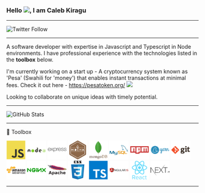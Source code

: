 ### Hello <img src="https://raw.githubusercontent.com/MartinHeinz/MartinHeinz/master/wave.gif" width="30px"/>, I am Caleb Kiragu

---

![Twitter Follow](https://img.shields.io/twitter/follow/mmiikiragu?label=Follow%20%40mmiikiragu&style=social)

---

A software developer with expertise in Javascript and Typescript in Node environments. I have professional experience with the technologies listed in the **toolbox** below.

I'm currently working on a start up - A cryptocurrency system known as 'Pesa' (Swahili for 'money') that enables instant transactions at minimal fees. Check it out here - https://pesatoken.org/ <img src="https://pesa-images.s3.amazonaws.com/pesa-images/512trans.png" height="17px">

Looking to collaborate on unique ideas with timely potential. 

---

![GitHub Stats](https://github-readme-stats.vercel.app/api?username=CalebKiragu&show_icons=true)

---

🧰 Toolbox

<img alt="JS logo" src="https://github.com/devicons/devicon/blob/master/icons/javascript/javascript-original.svg" width="50" height="50" /> <img alt="Node logo" src="https://github.com/devicons/devicon/blob/master/icons/nodejs/nodejs-original-wordmark.svg" width="50" height="50" /> <img alt="Express logo" src="https://github.com/devicons/devicon/blob/master/icons/express/express-original-wordmark.svg" width="50" height="50" /> <img alt="Mocha logo" src="https://github.com/devicons/devicon/blob/master/icons/mocha/mocha-plain.svg" width="50" height="50" /> <img alt="MongoDB logo" src="https://github.com/devicons/devicon/blob/master/icons/mongodb/mongodb-original-wordmark.svg" width="50" height="50" /> <img alt="MySQL logo" src="https://github.com/devicons/devicon/blob/master/icons/mysql/mysql-original-wordmark.svg" width="50" height="50" /> <img alt="NPM logo" src="https://github.com/devicons/devicon/blob/master/icons/npm/npm-original-wordmark.svg" width="50" height="50" /> <img alt="Yarn logo" src="https://github.com/devicons/devicon/blob/master/icons/yarn/yarn-original-wordmark.svg" width="50" height="50" /> <img alt="Git logo" src="https://github.com/devicons/devicon/blob/master/icons/git/git-original-wordmark.svg" width="50" height="50" /> <img alt="AWS logo" src="https://github.com/devicons/devicon/blob/master/icons/amazonwebservices/amazonwebservices-original-wordmark.svg" width="50" height="50" /> <img alt="Nginx logo" src="https://github.com/devicons/devicon/blob/master/icons/nginx/nginx-original.svg" width="50" height="50" /> <img alt="Apache logo" src="https://github.com/devicons/devicon/blob/master/icons/apache/apache-original-wordmark.svg" width="50" height="50" /> <img alt="CSS logo" src="https://github.com/devicons/devicon/blob/master/icons/css3/css3-original-wordmark.svg" width="50" height="50" /> <img alt="TS logo" src="https://github.com/devicons/devicon/blob/master/icons/typescript/typescript-original.svg" width="50" height="50" /> <img alt="Angular logo" src="https://github.com/devicons/devicon/blob/master/icons/angularjs/angularjs-original-wordmark.svg" width="50" height="50" /> <img alt="React logo" src="https://github.com/devicons/devicon/blob/master/icons/react/react-original-wordmark.svg" width="50" height="50" /> <img alt="Next logo" src="https://github.com/devicons/devicon/blob/master/icons/nextjs/nextjs-original-wordmark.svg" width="50" height="50" /> 

---


<!--
**CalebKiragu/CalebKiragu** is a ✨ _special_ ✨ repository because its `README.md` (this file) appears on your GitHub profile.

Here are some ideas to get you started:

- 🌱 I’m currently learning ...
- 👯 I’m looking to collaborate on ...
- 🤔 I’m looking for help with ...
- 💬 Ask me about ...
- 📫 How to reach me: ...
- 😄 Pronouns: ...
- ⚡ Fun fact: ...
-->
